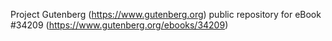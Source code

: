 Project Gutenberg (https://www.gutenberg.org) public repository for eBook #34209 (https://www.gutenberg.org/ebooks/34209)
